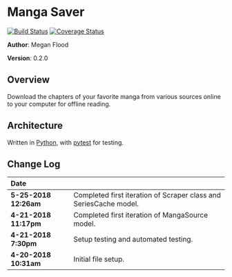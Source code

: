# Manga Saver
[![Build Status](https://travis-ci.org/musflood/manga-gui.svg?branch=master)](https://travis-ci.org/musflood/manga-gui)
[![Coverage Status](https://coveralls.io/repos/github/musflood/manga-gui/badge.svg?branch=master)](https://coveralls.io/github/musflood/manga-gui?branch=master)

**Author**: Megan Flood

**Version**: 0.2.0

## Overview
Download the chapters of your favorite manga from various sources online to your computer for offline reading.

## Architecture
Written in [Python](https://www.python.org/), with [pytest](https://docs.pytest.org/en/latest/) for testing.

## Change Log
| Date | &emsp;
| :--- | ---
|**5-25-2018 12:26am** | Completed first iteration of Scraper class and SeriesCache model.
|**4-21-2018 11:17pm** | Completed first iteration of MangaSource model.
|**4-21-2018 7:30pm** | Setup testing and automated testing.
|**4-20-2018 10:31am** | Initial file setup.